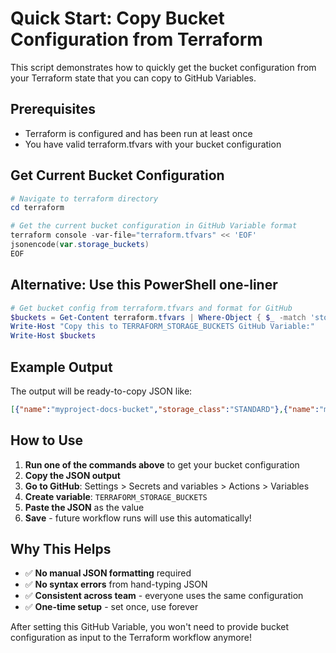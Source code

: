 # Quick Start: Copy Bucket Configuration from Terraform

This script demonstrates how to quickly get the bucket configuration from your Terraform state that you can copy to GitHub Variables.

## Prerequisites

- Terraform is configured and has been run at least once
- You have valid terraform.tfvars with your bucket configuration

## Get Current Bucket Configuration

```powershell
# Navigate to terraform directory
cd terraform

# Get the current bucket configuration in GitHub Variable format
terraform console -var-file="terraform.tfvars" << 'EOF'
jsonencode(var.storage_buckets)
EOF
```

## Alternative: Use this PowerShell one-liner

```powershell
# Get bucket config from terraform.tfvars and format for GitHub
$buckets = Get-Content terraform.tfvars | Where-Object { $_ -match 'storage_buckets' } | ForEach-Object { ($_ -split '=')[1].Trim() }
Write-Host "Copy this to TERRAFORM_STORAGE_BUCKETS GitHub Variable:"
Write-Host $buckets
```

## Example Output

The output will be ready-to-copy JSON like:
```json
[{"name":"myproject-docs-bucket","storage_class":"STANDARD"},{"name":"myproject-media-bucket","storage_class":"NEARLINE"}]
```

## How to Use

1. **Run one of the commands above** to get your bucket configuration
2. **Copy the JSON output**
3. **Go to GitHub**: Settings > Secrets and variables > Actions > Variables
4. **Create variable**: `TERRAFORM_STORAGE_BUCKETS`
5. **Paste the JSON** as the value
6. **Save** - future workflow runs will use this automatically!

## Why This Helps

- ✅ **No manual JSON formatting** required
- ✅ **No syntax errors** from hand-typing JSON
- ✅ **Consistent across team** - everyone uses the same configuration
- ✅ **One-time setup** - set once, use forever

After setting this GitHub Variable, you won't need to provide bucket configuration as input to the Terraform workflow anymore!
